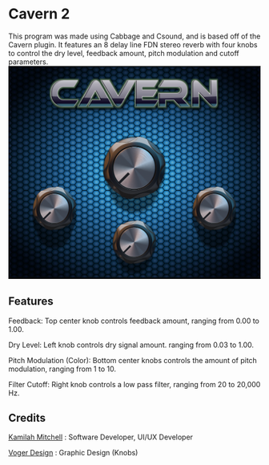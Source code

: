 # Cavern 2
This program was made using Cabbage and Csound, and is based off of the Cavern plugin. It features an 8 delay line FDN stereo reverb with four knobs to control the dry level, feedback amount, pitch modulation and cutoff parameters.  ![Cavern 2](https://github.com/imABEING/Cavern-2/blob/master/Cavern2_UI.png)

## Features
Feedback: Top center knob controls feedback amount, ranging from 0.00 to 1.00.

Dry Level: Left knob controls dry signal amount. ranging from 0.03 to 1.00.

Pitch Modulation (Color): Bottom center knobs controls the amount of pitch modulation, ranging from 1 to 10.

Filter Cutoff: Right knob controls a low pass filter, ranging from 20 to 20,000 Hz.

## Credits
[Kamilah Mitchell](http://alexxbeats.weebly.com/ ) : Software Developer, UI/UX Developer

[Voger Design](https://vogerdesign.com/) : Graphic Design (Knobs)





